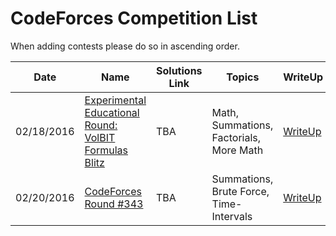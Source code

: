 # CodeForces Competition List

When adding contests please do so in ascending order.

| Date | Name | Solutions Link |  Topics | WriteUp
| --- | --- | --- | --- | --- |
| 02/18/2016 | [Experimental Educational Round: VolBIT Formulas Blitz](http://codeforces.com/contest/630) | TBA | Math, Summations, Factorials, More Math | [WriteUp](https://github.com/c4cheats/Competitive-Programming/wiki/Experimental-Education-Round-Writeup) |
| 02/20/2016 | [CodeForces Round #343](http://codeforces.com/contest/629) | TBA | Summations, Brute Force, Time-Intervals | [WriteUp](https://github.com/c4cheats/Competitive-Programming/wiki/CodeForces-Round-#343-Writeup) |